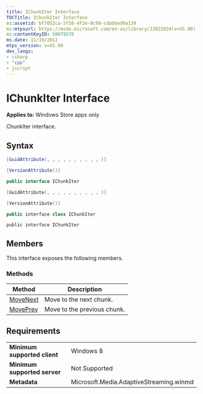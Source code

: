 ```yaml
---
title: IChunkIter Interface
TOCTitle: IChunkIter Interface
ms:assetid: bff052ca-5f58-4f2e-8c99-cdabbed9a130
ms:mtpsurl: https://msdn.microsoft.com/en-us/library/JJ822824(v=VS.90)
ms:contentKeyID: 50079578
ms.date: 11/19/2012
mtps_version: v=VS.90
dev_langs:
- csharp
- "cpp"
- jscript
---
```


# IChunkIter Interface

**Applies to:** Windows Store apps only

ChunkIter interface.

## Syntax

```csharp
[GuidAttribute(, , , , , , , , , , )] 

[VersionAttribute()]

public interface IChunkIter
```

```cpp
[GuidAttribute(, , , , , , , , , , )] 

[VersionAttribute()]

public interface class IChunkIter
```

```jscript
public interface IChunkIter
```

## Members

This interface exposes the following members.

### Methods

|Method|Description|
|--- |--- |
|[MoveNext](ichunkiter-movenext-method.md)|Move to the next chunk.|
|[MovePrev](ichunkiter-moveprev-method.md)|Move to the previous chunk.|


## Requirements

|||
|--- |--- |
|**Minimum supported client**|Windows 8|
|**Minimum supported server**|Not Supported|
|**Metadata**|Microsoft.Media.AdaptiveStreaming.winmd|

